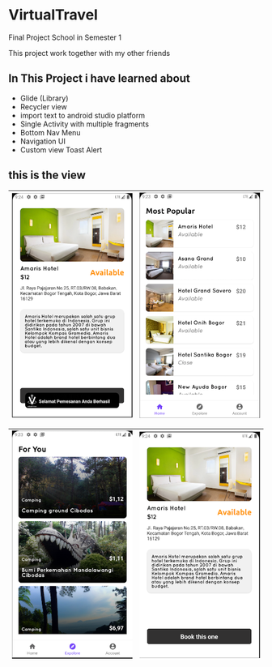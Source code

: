 # VirtualTravel
Final Project School in Semester 1

This project work together with my other friends

## In This Project i have learned about
- Glide (Library)
- Recycler view
- import text to android studio platform
- Single Activity with multiple fragments
- Bottom Nav Menu
- Navigation UI
- Custom view Toast Alert

## this is the view

| <img src="images/customToast.png"/> | <img src="images/homeview.png"/> |
| :--: | :--: |

| <img src="images/exploreview.png"/> | <img src="images/deetail view.png"/> |
| :--: | :--: |
